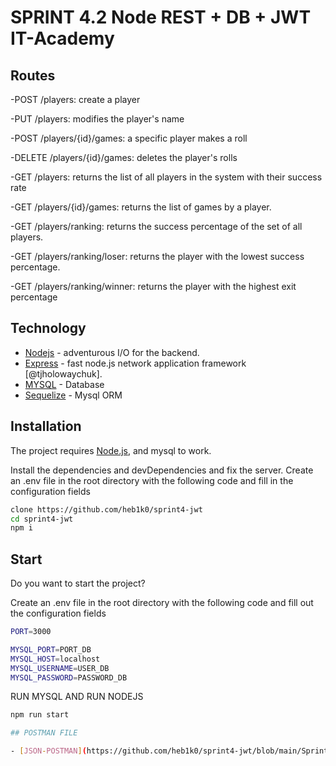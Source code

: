 
# SPRINT 4.2 Node REST + DB + JWT IT-Academy

## Routes

-POST /players: create a player

-PUT /players: modifies the player's name

-POST /players/{id}/games: a specific player makes a roll

-DELETE /players/{id}/games: deletes the player's rolls

-GET /players: returns the list of all players in the system with their success rate

-GET /players/{id}/games: returns the list of games by a player.

-GET /players/ranking: returns the success percentage of the set of all players.

-GET /players/ranking/loser: returns the player with the lowest success percentage.

-GET /players/ranking/winner: returns the player with the highest exit percentage

## Technology

- [Nodejs](https://nodejs.org/en/) - adventurous I/O for the backend.
- [Express](https://expressjs.com/es/) - fast node.js network application framework [@tjholowaychuk].
- [MYSQL](https://www.mysql.com/) - Database 
- [Sequelize](https://sequelize.org/) - Mysql ORM

## Installation

The project requires [Node.js](https://nodejs.org/), and mysql to work.

Install the dependencies and devDependencies and fix the server.
Create an .env file in the root directory with the following code and fill in the configuration fields


```sh
clone https://github.com/heb1k0/sprint4-jwt
cd sprint4-jwt
npm i
```

## Start

Do you want to start the project?

Create an .env file in the root directory with the following code and fill out the configuration fields

````sh
PORT=3000

MYSQL_PORT=PORT_DB
MYSQL_HOST=localhost
MYSQL_USERNAME=USER_DB
MYSQL_PASSWORD=PASSWORD_DB
``````

RUN MYSQL AND RUN NODEJS

````sh
npm run start

## POSTMAN FILE

- [JSON-POSTMAN](https://github.com/heb1k0/sprint4-jwt/blob/main/Sprint4-jwt.postman_collection/) - POSTMAN
